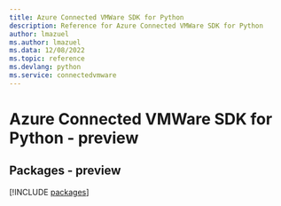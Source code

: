 ```yaml
---
title: Azure Connected VMWare SDK for Python
description: Reference for Azure Connected VMWare SDK for Python
author: lmazuel
ms.author: lmazuel
ms.data: 12/08/2022
ms.topic: reference
ms.devlang: python
ms.service: connectedvmware
---
```

# Azure Connected VMWare SDK for Python - preview
## Packages - preview
[!INCLUDE [packages](connected-vmware-index.md)]